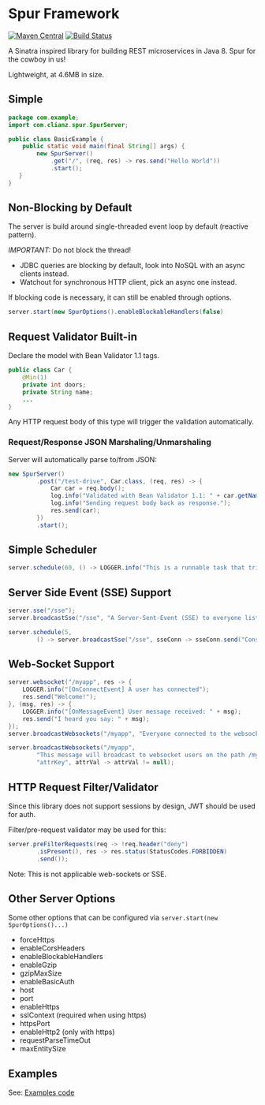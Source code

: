 # Spur Framework
 [![Maven Central](https://img.shields.io/maven-central/v/com.clianz/spur-framework.svg)](http://search.maven.org/#search%7Cga%7C1%7Cspur-framework)
 [![Build Status](https://travis-ci.org/icha024/spur.svg?branch=master)](https://travis-ci.org/icha024/spur)

A Sinatra inspired library for building REST microservices in Java 8. Spur for the cowboy in us!

Lightweight, at 4.6MB in size. 

## Simple
```java
package com.example;
import com.clianz.spur.SpurServer;

public class BasicExample {
    public static void main(final String[] args) {
        new SpurServer()
            .get("/", (req, res) -> res.send("Hello World"))
            .start();
   }
}
```

## Non-Blocking by Default
The server is build around single-threaded event loop by default (reactive pattern).

*IMPORTANT:* Do not block the thread!
- JDBC queries are blocking by default, look into NoSQL with an async clients instead.
- Watchout for synchronous HTTP client, pick an async one instead.


If blocking code is necessary, it can still be enabled through options.
```java
server.start(new SpurOptions().enableBlockableHandlers(false)
```

## Request Validator Built-in

Declare the model with Bean Validator 1.1 tags.
```java
public class Car {
    @Min(1)
    private int doors;
    private String name;
    ...
}
```
Any HTTP request body of this type will trigger the validation automatically.

### Request/Response JSON Marshaling/Unmarshaling
Server will automatically parse to/from JSON:
```java
new SpurServer()
        .post("/test-drive", Car.class, (req, res) -> {
            Car car = req.body();
            log.info("Validated with Bean Validator 1.1: " + car.getName());
            log.info("Sending request body back as response.");
            res.send(car);
        })
        .start();
```

## Simple Scheduler
```java
server.schedule(60, () -> LOGGER.info("This is a runnable task that triggers every 60 seconds"));
```

## Server Side Event (SSE) Support
```java
server.sse("/sse");
server.broadcastSse("/sse", "A Server-Sent-Event (SSE) to everyone listening for events on the endpoint.");

server.schedule(5,
        () -> server.broadcastSse("/sse", sseConn -> sseConn.send("Constant spam, by SSE")));
```

## Web-Socket Support
```java
server.websocket("/myapp", res -> {
    LOGGER.info("[OnConnectEvent] A user has connected");
    res.send("Welcome!");
}, (msg, res) -> {
    LOGGER.info("[OnMessageEvent] User message received: " + msg);
    res.send("I heard you say: " + msg);
});
server.broadcastWebsockets("/myapp", "Everyone connected to the websocket path /myapp will see this");

server.broadcastWebsockets("/myapp",
        "This message will broadcast to websocket users on the path /myapp only if the predicate operator on the key's value is true",
        "attrKey", attrVal -> attrVal != null);
```

## HTTP Request Filter/Validator
Since this library does not support sessions by design, JWT should be used for auth.

Filter/pre-request validator may be used for this:
```java
server.preFilterRequests(req -> !req.header("deny")
        .isPresent(), res -> res.status(StatusCodes.FORBIDDEN)
        .send());
```
Note: This is not applicable web-sockets or SSE.

## Other Server Options
Some other options that can be configured via `server.start(new SpurOptions()...)`
- forceHttps
- enableCorsHeaders
- enableBlockableHandlers
- enableGzip
- gzipMaxSize
- enableBasicAuth
- host
- port
- enableHttps
- sslContext (required when using https)
- httpsPort
- enableHttp2 (only with https)
- requestParseTimeOut
- maxEntitySize

## Examples
See: [Examples code](/example/src/main/java/com/example)
